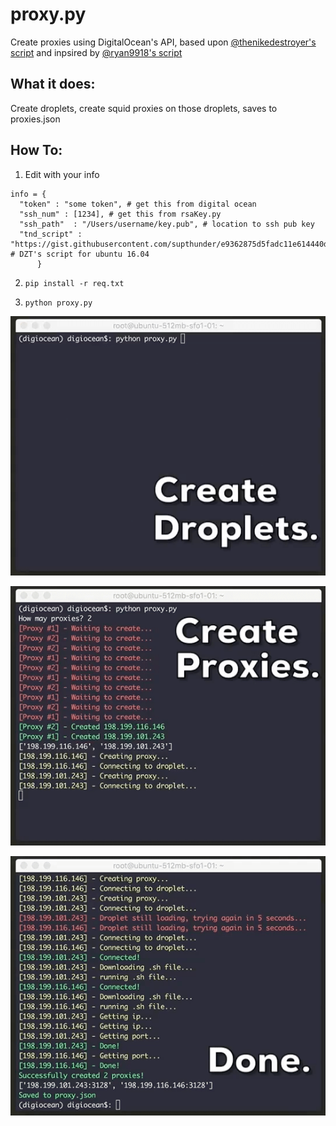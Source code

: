 # proxy.py
Create proxies using DigitalOcean's API, based upon [@thenikedestroyer's script](https://gist.github.com/thenikedestroyer/803a7cd3557f69aadc88d83d6bdbbe40) and inpsired by [@ryan9918's script](https://github.com/ryan9918/digitaloceandestroyer)

## What it does:

Create droplets, create squid proxies on those droplets, saves to proxies.json

## How To:
1. Edit with your info
  ```
  info = {
	"token" : "some token", # get this from digital ocean
	"ssh_num" : [1234], # get this from rsaKey.py
	"ssh_path"	: "/Users/username/key.pub", # location to ssh pub key
	"tnd_script" : "https://gist.githubusercontent.com/supthunder/e9362875d5fadc11e614440d87be3a24/raw/08cafe4e1dd75d0ac5767b08809e1a028c906c2f/p.sh" # DZT's script for ubuntu 16.04
        }
```
2. ```pip install -r req.txt```

3. ```python proxy.py```

![1](/images/1.gif)

![2](/images/2.gif)

![3](/images/3.gif)
